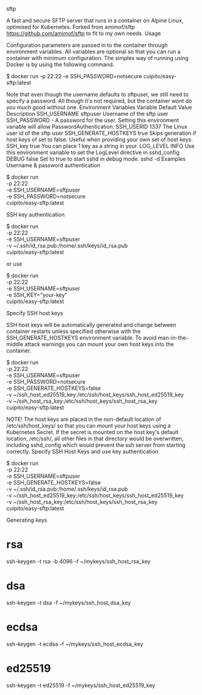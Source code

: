 sftp

A fast and secure SFTP server that runs in a container on Alpine Linux, optimised for Kubernetes. Forked from amimof/sftp https://github.com/amimof/sftp to fit to my own needs.
Usage

Configuration parameters are passed in to the container through environment variables. All variables are optional so that you can run a container with minimum configuration. The simples way of running using Docker is by using the following command.

$ docker run -p 22:22 -e SSH_PASSWORD=notsecure cuipito/easy-sftp:latest

Note that even though the username defaults to sftpuser, we still need to specify a password. All though it's not required, but the container wont do you much good without one.
Environment Variables
Variable 	Default Value 	Description
SSH_USERNAME 	sftpuser 	Username of the sftp user
SSH_PASSWORD 	- 	A password for the user. Setting this environment variable will allow PasswordAuthentication.
SSH_USERID 	1337 	The Linux user id of the sftp user
SSH_GENERATE_HOSTKEYS 	true 	Skips generation if host keys of set to false. Useful when providing your own set of host keys.
SSH_key 	true 	You can place 1 key as a string in your.
LOG_LEVEL 	INFO 	Use this environment variable to set the LogLevel directive in sshd_config
DEBUG 	false 	Set to true to start sshd in debug mode. sshd -d
Examples
Username & password authentication

$ docker run \
    -p 22:22 \
    -e SSH_USERNAME=sftpuser \
    -e SSH_PASSWORD=notsecure \
    cuipito/easy-sftp:latest

SSH key authentication

$ docker run \
    -p 22:22 \
    -e SSH_USERNAME=sftpuser \
    -v ~/.ssh/id_rsa.pub:/home/.ssh/keys/id_rsa.pub \
    cuipito/easy-sftp:latest

or use

$ docker run \
    -p 22:22 \
    -e SSH_USERNAME=sftpuser \
    -e SSH_KEY="your-key" \
    cuipito/easy-sftp:latest

Specify SSH host keys

SSH host keys will be automatically generated and change between container restarts unless specified otherwise with the SSH_GENERATE_HOSTKEYS environment variable. To avoid man-in-the-middle attack warnings you can mount your own host keys into the container.

$ docker run \
    -p 22:22 \
    -e SSH_USERNAME=sftpuser \
    -e SSH_PASSWORD=notsecure \
    -e SSH_GENERATE_HOSTKEYS=false \
    -v ~/ssh_host_ed25519_key:/etc/ssh/host_keys/ssh_host_ed25519_key \
    -v ~/ssh_host_rsa_key:/etc/ssh/host_keys/ssh_host_rsa_key \
    cuipito/easy-sftp:latest

NOTE! The host keys are placed in the non-default location of /etc/ssh/host_keys/ so that you can mount your host keys using a Kubernetes Secret. If the secret is mounted on the host key's default location, /etc/ssh/, all other files in that directory would be overwritten, including sshd_config which would prevent the ssh server from starting correctly.
Specify SSH Host Keys and use key authentication

$ docker run \
    -p 22:22 \
    -e SSH_USERNAME=sftpuser \
    -e SSH_GENERATE_HOSTKEYS=false \
    -v ~/.ssh/id_rsa.pub:/home/.ssh/keys/id_rsa.pub \
    -v ~/ssh_host_ed25519_key:/etc/ssh/host_keys/ssh_host_ed25519_key \
    -v ~/ssh_host_rsa_key:/etc/ssh/host_keys/ssh_host_rsa_key \
    cuipito/easy-sftp:latest

Generating keys

# rsa
ssh-keygen -t rsa -b 4096 -f ~/mykeys/ssh_host_rsa_key

# dsa
ssh-keygen -t dsa -f ~/mykeys/ssh_host_dsa_key

# ecdsa
ssh-keygen -t ecdsa -f ~/mykeys/ssh_host_ecdsa_key

# ed25519
ssh-keygen -t ed25519 -f ~/mykeys/ssh_host_ed25519_key

